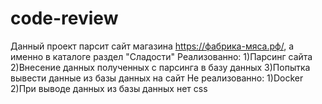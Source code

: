 # code-review
Данный проект парсит сайт магазина https://фабрика-мяса.рф/, а именно в каталоге раздел "Сладости"
Реализованно:
1)Парсинг сайта
2)Внесение данных полученных с парсинга в базу данных
3)Попытка вывести данные из базы данных на сайт
Не реализованно:
1)Docker
2)При выводе данных из базы данных нет css
